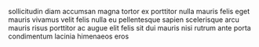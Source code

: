 sollicitudin diam accumsan magna tortor ex porttitor nulla mauris felis eget
mauris vivamus velit felis nulla eu pellentesque sapien scelerisque arcu mauris
risus porttitor ac augue elit felis sit dui mauris nisi rutrum ante porta
condimentum lacinia himenaeos eros